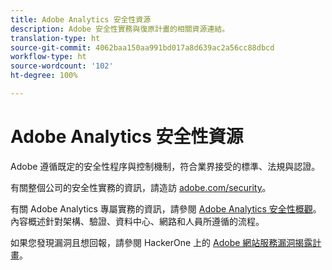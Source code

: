 ```yaml
---
title: Adobe Analytics 安全性資源
description: Adobe 安全性實務與復原計畫的相關資源連結。
translation-type: ht
source-git-commit: 4062baa150aa991bd017a8d639ac2a56cc88dbcd
workflow-type: ht
source-wordcount: '102'
ht-degree: 100%

---
```



# Adobe Analytics 安全性資源

Adobe 遵循既定的安全性程序與控制機制，符合業界接受的標準、法規與認證。

有關整個公司的安全性實務的資訊，請造訪 [adobe.com/security](https://adobe.com/security.html)。

有關 Adobe Analytics 專屬實務的資訊，請參閱 [Adobe Analytics 安全性概觀](https://www.adobe.com/content/dam/acom/en/security/pdfs/ADB-AnalyticsSecurity-WP.pdf)。內容概述針對架構、驗證、資料中心、網路和人員所遵循的流程。

如果您發現漏洞且想回報，請參閱 HackerOne 上的 [Adobe 網站服務漏洞揭露計畫](https://hackerone.com/adobe)。
